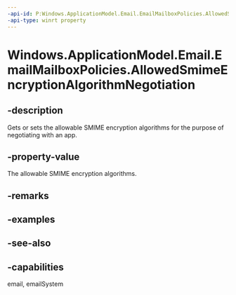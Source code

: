 ```yaml
---
-api-id: P:Windows.ApplicationModel.Email.EmailMailboxPolicies.AllowedSmimeEncryptionAlgorithmNegotiation
-api-type: winrt property
---
```


<!-- Property syntax
public Windows.ApplicationModel.Email.EmailMailboxAllowedSmimeEncryptionAlgorithmNegotiation AllowedSmimeEncryptionAlgorithmNegotiation { get;  set; }
-->

# Windows.ApplicationModel.Email.EmailMailboxPolicies.AllowedSmimeEncryptionAlgorithmNegotiation

## -description
Gets or sets the allowable SMIME encryption algorithms for the purpose of negotiating with an app.

## -property-value
The allowable SMIME encryption algorithms.

## -remarks

## -examples

## -see-also

## -capabilities
email, emailSystem
